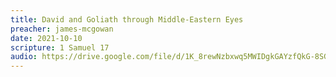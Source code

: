 ```yaml
---
title: David and Goliath through Middle-Eastern Eyes
preacher: james-mcgowan
date: 2021-10-10
scripture: 1 Samuel 17
audio: https://drive.google.com/file/d/1K_8rewNzbxwq5MWIDgkGAYzfQkG-8SGi/view
---
```

